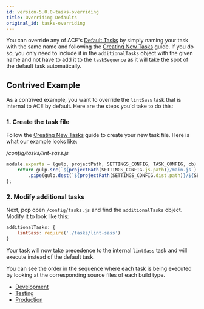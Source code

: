 ```yaml
---
id: version-5.0.0-tasks-overriding
title: Overriding Defaults
original_id: tasks-overriding
---
```


You can override any of ACE's [Default Tasks](default-tasks) by simply naming your task with the same name and following the [Creating New Tasks](tasks-creating) guide. If you do so, you only need to include it in the `additionalTasks` object with the given name and not have to add it to the `taskSequence` as it will take the spot of the default task automatically.

## Contrived Example
As a contrived example, you want to override the `lintSass` task that is internal to ACE by default. Here are the steps you'd take to do this:

### 1. Create the task file
Follow the [Creating New Tasks](tasks-creating) guide to create your new task file. Here is what our example looks like:

*/config/tasks/lint-sass.js*
```javascript
module.exports = (gulp, projectPath, SETTINGS_CONFIG, TASK_CONFIG, cb) => {
    return gulp.src(`${projectPath(SETTINGS_CONFIG.js.path)}/main.js`)
        .pipe(gulp.dest(`${projectPath(SETTINGS_CONFIG.dist.path)}/${SETTINGS_CONFIG.js.path}`));
};
```

### 2. Modify additional tasks
Next, pop open `/config/tasks.js` and find the `additionalTasks` object. Modify it to look like this:
```javascript
additionalTasks: {
    lintSass: require('./tasks/lint-sass')
}
```

Your task will now take precedence to the internal `lintSass` task and will execute instead of the default task.

You can see the order in the sequence where each task is being executed by looking at the corresponding source files of each build type.
* [Development](https://github.com/spothero/ace/blob/master/config/gulp/tasks/_default.js)
* [Testing](https://github.com/spothero/ace/blob/master/config/gulp/tasks/_test.js)
* [Production](https://github.com/spothero/ace/blob/master/config/gulp/tasks/_production.js)
